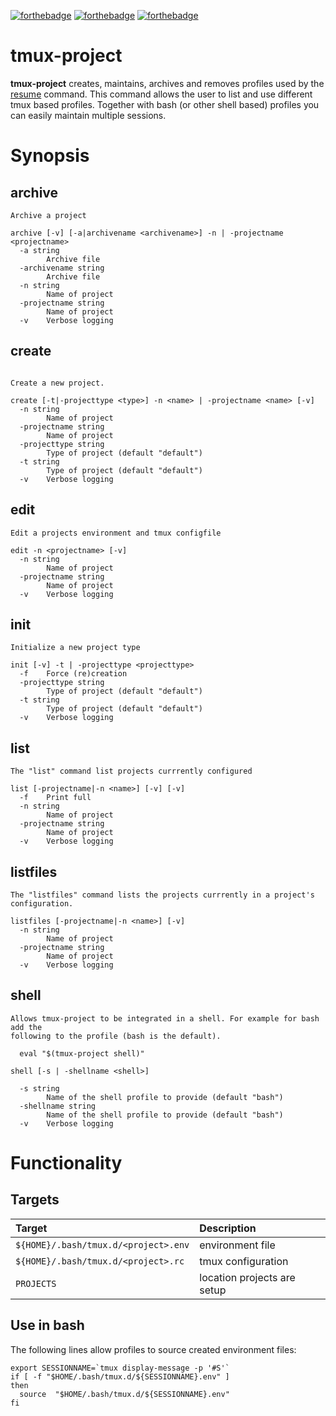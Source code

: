 [![forthebadge](https://forthebadge.com/images/badges/made-with-crayons.svg)](https://forthebadge.com)
[![forthebadge](https://forthebadge.com/images/badges/designed-in-etch-a-sketch.svg)](https://forthebadge.com)
[![forthebadge](https://forthebadge.com/images/badges/you-didnt-ask-for-this.svg)](https://forthebadge.com)


# tmux-project

**tmux-project** creates, maintains, archives and removes profiles
used by the
[resume](https://github.com/jvzantvoort/homebin/blob/master/bin/resume_tmux)
command. This command allows the user to list and use different tmux
based profiles. Together with bash (or other shell based) profiles
you can easily maintain multiple sessions.

# Synopsis

## archive

```
Archive a project

archive [-v] [-a|archivename <archivename>] -n | -projectname <projectname> 
  -a string
        Archive file
  -archivename string
        Archive file
  -n string
        Name of project
  -projectname string
        Name of project
  -v    Verbose logging
```

## create

```

Create a new project.

create [-t|-projecttype <type>] -n <name> | -projectname <name> [-v]
  -n string
        Name of project
  -projectname string
        Name of project
  -projecttype string
        Type of project (default "default")
  -t string
        Type of project (default "default")
  -v    Verbose logging
```

## edit

```
Edit a projects environment and tmux configfile

edit -n <projectname> [-v]
  -n string
        Name of project
  -projectname string
        Name of project
  -v    Verbose logging
```

## init

```
Initialize a new project type

init [-v] -t | -projecttype <projecttype>
  -f    Force (re)creation
  -projecttype string
        Type of project (default "default")
  -t string
        Type of project (default "default")
  -v    Verbose logging
```

## list

```
The "list" command list projects currrently configured

list [-projectname|-n <name>] [-v] [-v]
  -f    Print full
  -n string
        Name of project
  -projectname string
        Name of project
  -v    Verbose logging
```

## listfiles

```
The "listfiles" command lists the projects currrently in a project's
configuration.

listfiles [-projectname|-n <name>] [-v]
  -n string
        Name of project
  -projectname string
        Name of project
  -v    Verbose logging
```

## shell

```
Allows tmux-project to be integrated in a shell. For example for bash add the
following to the profile (bash is the default).

  eval "$(tmux-project shell)"

shell [-s | -shellname <shell>]

  -s string
        Name of the shell profile to provide (default "bash")
  -shellname string
        Name of the shell profile to provide (default "bash")
  -v    Verbose logging
```

# Functionality

## Targets

| Target                                   | Description                 |
|:-----------------------------------------|:----------------------------|
| ```${HOME}/.bash/tmux.d/<project>.env``` | environment file            |
| ```${HOME}/.bash/tmux.d/<project>.rc```  | tmux configuration          |
| ```PROJECTS```                           | location projects are setup |

## Use in bash

The following lines allow profiles to source created environment
files:

```
export SESSIONNAME=`tmux display-message -p '#S'`
if [ -f "$HOME/.bash/tmux.d/${SESSIONNAME}.env" ]
then
  source  "$HOME/.bash/tmux.d/${SESSIONNAME}.env"
fi
```

